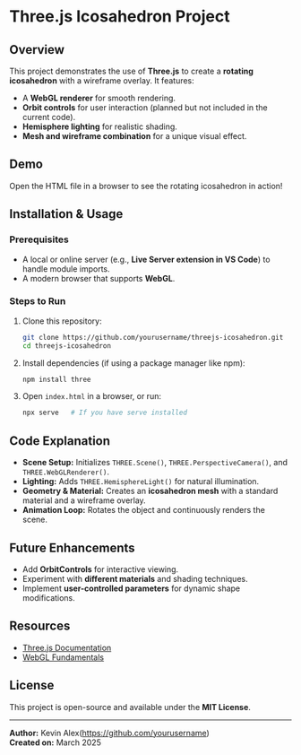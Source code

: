 # Three.js Icosahedron Project

## Overview
This project demonstrates the use of **Three.js** to create a **rotating icosahedron** with a wireframe overlay. It features:
- A **WebGL renderer** for smooth rendering.
- **Orbit controls** for user interaction (planned but not included in the current code).
- **Hemisphere lighting** for realistic shading.
- **Mesh and wireframe combination** for a unique visual effect.

## Demo
Open the HTML file in a browser to see the rotating icosahedron in action!

## Installation & Usage
### Prerequisites
- A local or online server (e.g., **Live Server extension in VS Code**) to handle module imports.
- A modern browser that supports **WebGL**.

### Steps to Run
1. Clone this repository:
   ```bash
   git clone https://github.com/yourusername/threejs-icosahedron.git
   cd threejs-icosahedron
   ```
2. Install dependencies (if using a package manager like npm):
   ```bash
   npm install three
   ```
3. Open `index.html` in a browser, or run:
   ```bash
   npx serve   # If you have serve installed
   ```

## Code Explanation
- **Scene Setup:** Initializes `THREE.Scene()`, `THREE.PerspectiveCamera()`, and `THREE.WebGLRenderer()`.
- **Lighting:** Adds `THREE.HemisphereLight()` for natural illumination.
- **Geometry & Material:** Creates an **icosahedron mesh** with a standard material and a wireframe overlay.
- **Animation Loop:** Rotates the object and continuously renders the scene.

## Future Enhancements
- Add **OrbitControls** for interactive viewing.
- Experiment with **different materials** and shading techniques.
- Implement **user-controlled parameters** for dynamic shape modifications.

## Resources
- [Three.js Documentation](https://threejs.org/docs/)
- [WebGL Fundamentals](https://webglfundamentals.org/)

## License
This project is open-source and available under the **MIT License**.

---
**Author:** Kevin Alex(https://github.com/yourusername)  
**Created on:** March 2025


